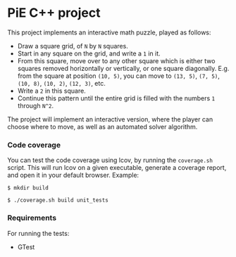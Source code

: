 # PiE C++ project

This project implements an interactive math puzzle, played as follows:

* Draw a square grid, of `N` by `N` squares.
* Start in any square on the grid, and write a `1` in it.
* From this square, move over to any other square which is either two squares removed horizontally
 or vertically, or one square diagonally. E.g. from the square at position `(10, 5)`, you can move to
 `(13, 5)`, `(7, 5)`, `(10, 8)`, `(10, 2)`, `(12, 3)`, etc.
 * Write a `2` in this square.
 * Continue this pattern until the entire grid is filled with the numbers `1` through `N^2`.
 
 The project will implement an interactive version, where the player can choose where to move,
 as well as an automated solver algorithm.

### Code coverage

You can test the code coverage using lcov, by running the `coverage.sh` script. This will
run lcov on a given executable, generate a coverage report, and open it in your default
browser. Example:

```
$ mkdir build

$ ./coverage.sh build unit_tests
```

 ### Requirements

 For running the tests:
 * GTest
 

